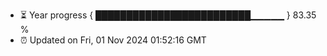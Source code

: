 - ⏳ Year progress { █████████████████████████▁▁▁▁▁ } 83.35 %
- ⏰ Updated on Fri, 01 Nov 2024 01:52:16 GMT

